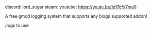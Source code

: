 discord: lord_sugar
steam:
youtube: https://youtu.be/ip17cfx7me0

A free gmod logging system that supports any blogs supported addon!

/logs to use
